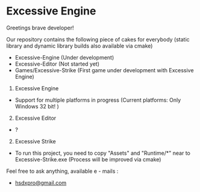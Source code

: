 Excessive Engine
================

Greetings brave developer!

Our repository contains the following piece of cakes for everybody 
(static library and dynamic library builds also available via cmake)
- Excessive-Engine        (Under development)
- Excessive-Editor        (Not started yet)
- Games/Excessive-Strike  (First game under development with Excessive Engine)

1. Excessive Engine
- Support for multiple platforms in progress (Current platforms: Only Windows 32 bit! )

2. Excessive Editor
- ?

2. Excessive Strike
- To run this project, you need to copy "Assets" and "Runtime/*" near to Excessive-Strike.exe  (Process will be improved via cmake)

Feel free to ask anything, available e - mails :
- hsdxpro@gmail.com
